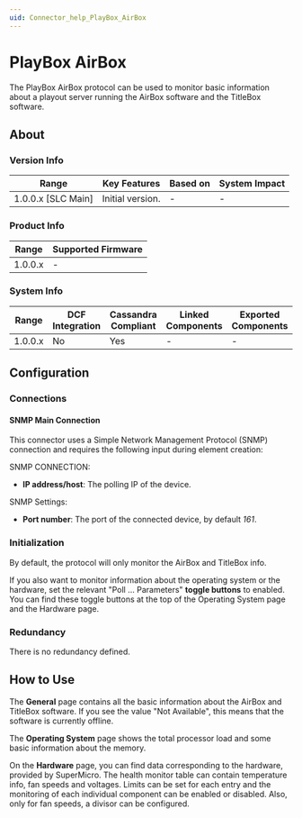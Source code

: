 ```yaml
---
uid: Connector_help_PlayBox_AirBox
---
```


# PlayBox AirBox

The PlayBox AirBox protocol can be used to monitor basic information about a playout server running the AirBox software and the TitleBox software.

## About

### Version Info

| **Range**            | **Key Features** | **Based on** | **System Impact** |
|----------------------|------------------|--------------|-------------------|
| 1.0.0.x \[SLC Main\] | Initial version. | \-           | \-                |

### Product Info

| **Range** | **Supported Firmware** |
|-----------|------------------------|
| 1.0.0.x   | \-                     |

### System Info

| **Range** | **DCF Integration** | **Cassandra Compliant** | **Linked Components** | **Exported Components** |
|-----------|---------------------|-------------------------|-----------------------|-------------------------|
| 1.0.0.x   | No                  | Yes                     | \-                    | \-                      |

## Configuration

### Connections

#### SNMP Main Connection

This connector uses a Simple Network Management Protocol (SNMP) connection and requires the following input during element creation:

SNMP CONNECTION:

- **IP address/host**: The polling IP of the device.

SNMP Settings:

- **Port number**: The port of the connected device, by default *161*.

### Initialization

By default, the protocol will only monitor the AirBox and TitleBox info.

If you also want to monitor information about the operating system or the hardware, set the relevant "Poll ... Parameters" **toggle buttons** to enabled. You can find these toggle buttons at the top of the Operating System page and the Hardware page.

### Redundancy

There is no redundancy defined.

## How to Use

The **General** page contains all the basic information about the AirBox and TitleBox software. If you see the value "Not Available", this means that the software is currently offline.

The **Operating System** page shows the total processor load and some basic information about the memory.

On the **Hardware** page, you can find data corresponding to the hardware, provided by SuperMicro. The health monitor table can contain temperature info, fan speeds and voltages. Limits can be set for each entry and the monitoring of each individual component can be enabled or disabled. Also, only for fan speeds, a divisor can be configured.
